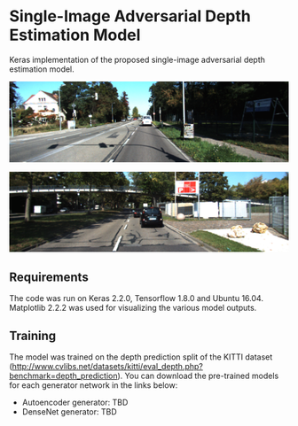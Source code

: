 # Single-Image Adversarial Depth Estimation Model

Keras implementation of the proposed single-image adversarial depth estimation model.

<p align="center">
  <img src="results/result1.gif" width="608">
</p>

<p align="center">
  <img src="results/result2.gif" width="608">
</p>

## Requirements
The code was run on Keras 2.2.0, Tensorflow 1.8.0 and Ubuntu 16.04. Matplotlib 2.2.2 was used for visualizing the various model outputs.

## Training
The model was trained on the depth prediction split of the KITTI dataset (http://www.cvlibs.net/datasets/kitti/eval_depth.php?benchmark=depth_prediction). You can download the pre-trained models for each generator network in the links below:
* Autoencoder generator: TBD
* DenseNet generator: TBD


